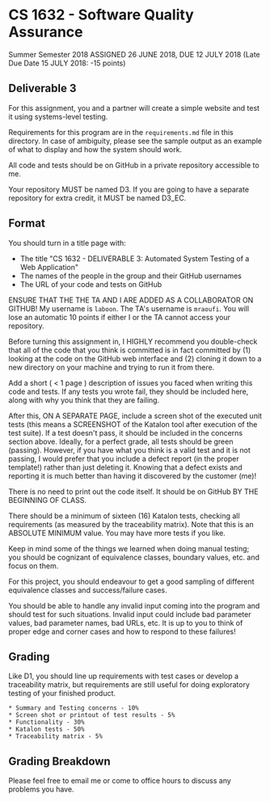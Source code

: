 # CS 1632 - Software Quality Assurance
Summer Semester 2018
ASSIGNED 26 JUNE 2018, DUE 12 JULY 2018 (Late Due Date 15 JULY 2018: -15 points)

## Deliverable 3

For this assignment, you and a partner will create a simple website and test it using systems-level testing.

Requirements for this program are in the `requirements.md` file in this directory.  In case of ambiguity, please see the sample output as an example of what to display and how the system should work.

All code and tests should be on GitHub in a private repository accessible to me.

Your repository MUST be named D3.  If you are going to have a separate repository for extra credit, it MUST be named D3_EC.

## Format
You should turn in a title page with:

* The title "CS 1632 - DELIVERABLE 3: Automated System Testing of a Web Application"
* The names of the people in the group and their GitHub usernames
* The URL of your code and tests on GitHub

ENSURE THAT THE THE TA AND I ARE ADDED AS A COLLABORATOR ON GITHUB!  My username is `laboon`.  The TA's username is `mraoufi`.  You will lose an automatic 10 points if either I or the TA cannot access your repository.

Before turning this assignment in, I HIGHLY recommend you double-check that all of the code that you think is committed is in fact committed by (1) looking at the code on the GitHub web interface and (2) cloning it down to a new directory on your machine and trying to run it from there.

Add a short ( < 1 page ) description of issues you faced when writing this code and tests.  If any tests you wrote fail, they should be included here, along with why you think that they are failing.

After this, ON A SEPARATE PAGE, include a screen shot of the executed unit tests (this means a SCREENSHOT of the Katalon tool after execution of the test suite).  If a test doesn't pass, it should be included in the concerns section above.  Ideally, for a perfect grade, all tests should be green (passing).  However, if you have what you think is a valid test and it is not passing, I would prefer that you include a defect report (in the proper template!) rather than just deleting it.  Knowing that a defect exists and reporting it is much better than having it discovered by the customer (me)!

There is no need to print out the code itself.  It should be on GitHub BY THE BEGINNING OF CLASS.

There should be a minimum of sixteen (16) Katalon tests, checking all requirements (as measured by the traceability matrix).  Note that this is an ABSOLUTE MINIMUM value.  You may have more tests if you like.

Keep in mind some of the things we learned when doing manual testing; you should be cognizant of equivalence classes, boundary values, etc. and focus on them.

For this project, you should endeavour to get a good sampling of different equivalence classes and success/failure cases.

You should be able to handle any invalid input coming into the program and should test for such situations.  Invalid input could include bad parameter values, bad parameter names, bad URLs, etc.  It is up to you to think of proper edge and corner cases and how to respond to these failures!

## Grading

Like D1, you should line up requirements with test cases or develop a traceability matrix, but requirements are still useful for doing exploratory testing of your finished product.

```
* Summary and Testing concerns - 10%
* Screen shot or printout of test results - 5%
* Functionality - 30%
* Katalon tests - 50%
* Traceability matrix - 5%
```

## Grading Breakdown

Please feel free to email me or come to office hours to discuss any problems you have.
